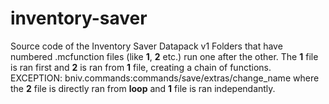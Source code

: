 # inventory-saver
Source code of the Inventory Saver Datapack v1
Folders that have numbered .mcfunction files (like __1__, __2__ etc.) run one after the other.
The __1__ file is ran first and __2__ is ran from __1__ file, creating a chain of functions.
EXCEPTION: 
bniv.commands:commands/save/extras/change_name where the __2__ file is directly ran from __loop__ and __1__ file is ran independantly.
